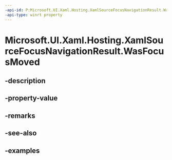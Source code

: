 ```yaml
---
-api-id: P:Microsoft.UI.Xaml.Hosting.XamlSourceFocusNavigationResult.WasFocusMoved
-api-type: winrt property
---
```


# Microsoft.UI.Xaml.Hosting.XamlSourceFocusNavigationResult.WasFocusMoved

<!--
public bool WasFocusMoved { get; }
-->


## -description

## -property-value

## -remarks

## -see-also

## -examples


